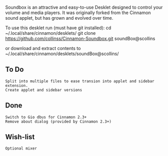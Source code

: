 Soundbox is an attractive and easy-to-use Desklet designed to control your volume and media players. It was originally forked from the Cinnamon sound applet, but has grown and evolved over time.

To use this desklet run (must have git installed):
    cd ~/.local/share/cinnamon/desklets/
    git clone https://github.com/collinss/Cinnamon-Soundbox.git soundBox@scollins

or download and extract contents to ~/.local/share/cinnamon/desklets/soundBox@scollins/

To Do
-----
    Split into multiple files to ease transion into applet and sidebar extension.
    Create applet and sidebar versions

Done
----
    Switch to Gio dbus for Cinnamon 2.3+
    Remove about dialog (provided by Cinnamon 2.3+)

Wish-list
---------
    Optional mixer

